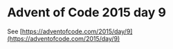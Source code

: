 # Advent of Code 2015 day 9

See [https://adventofcode.com/2015/day/9](https://adventofcode.com/2015/day/9)
